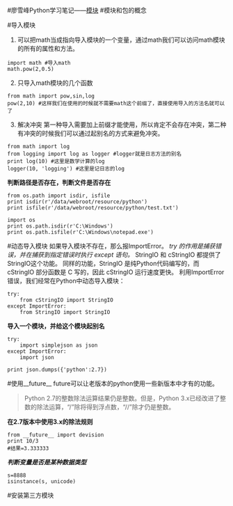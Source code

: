 #廖雪峰Python学习笔记——[模块](http://www.imooc.com/learn/317)
#模块和包的概念





#导入模块
1. 可以把math当成指向导入模块的一个变量，通过math我们可以访问math模块的所有的属性和方法。
```
import math #导入math
math.pow(2,0.5) 
```
2. 只导入math模块的几个函数
```
from math import pow,sin,log
pow(2,10) #这样我们在使用的时候就不需要math这个前缀了，直接使用导入的方法名就可以了
```
3. 解决冲突
第一种导入需要加上前缀才能使用，所以肯定不会存在冲突，第二种有冲突的时候我们可以通过起别名的方式来避免冲突。
```
from math import log
from logging import log as logger #logger就是日志方法的别名
print log(10) #这里是数学计算的log
logger(10, 'logging') #这里是记日志的log
```

**判断路径是否存在，判断文件是否存在**
```
from os.path import isdir, isfile
print isdir(r'/data/webroot/resource/python')
print isfile(r'/data/webroot/resource/python/test.txt')
```
```
import os
print os.path.isdir(r'C:\Windows')
print os.path.isfile(r'C:\Windows\notepad.exe')
```







#动态导入模块
如果导入模块不存在，那么报ImportError。
*try 的作用是捕获错误，并在捕获到指定错误时执行 except 语句。*
StringIO 和 cStringIO 都提供了StringIO这个功能。
同样的功能，StringIO 是纯Python代码编写的，而 cStringIO 部分函数是 C 写的，因此 cStringIO 运行速度更快。
利用ImportError错误，我们经常在Python中动态导入模块：
```
try:
    from cStringIO import StringIO
except ImportError:
    from StringIO import StringIO
```
**导入一个模块，并给这个模块起别名**
```
try:
    import simplejson as json
except ImportError:
    import json

print json.dumps({'python':2.7})
```





#使用__future__
future可以让老版本的python使用一些新版本中才有的功能。
>Python 2.7的整数除法运算结果仍是整数。但是，Python 3.x已经改进了整数的除法运算，“/”除将得到浮点数，“//”除才仍是整数。  

**在2.7版本中使用3.x的除法规则**
```
from __future__ import devision
print 10/3
#结果=3.333333
```
***判断变量是否是某种数据类型***
```
s=8888
isinstance(s, unicode)
```




#安装第三方模块